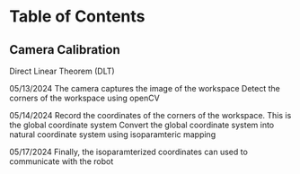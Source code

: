 # Table of Contents

## Camera Calibration
Direct Linear Theorem (DLT) 

05/13/2024
The camera captures the image of the workspace
Detect the corners of the workspace using openCV

05/14/2024
Record the coordinates of the corners of the workspace. This is the global coordinate system
Convert the global coordinate system into natural coordinate system using isoparamteric mapping

05/17/2024
Finally, the isoparamterized coordinates can used to communicate with the robot 
